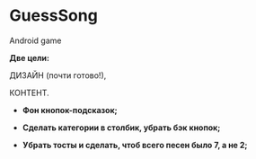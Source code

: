 # GuessSong
Android game

<b>
Две цели:</b>

ДИЗАЙН (почти готово!),

КОНТЕНТ.
<b>
* Фон кнопок-подсказок;
  
* Сделать категории в столбик, убрать бэк кнопок;

* Убрать тосты и сделать, чтоб всего песен было 7, а не 2;  
</b>


